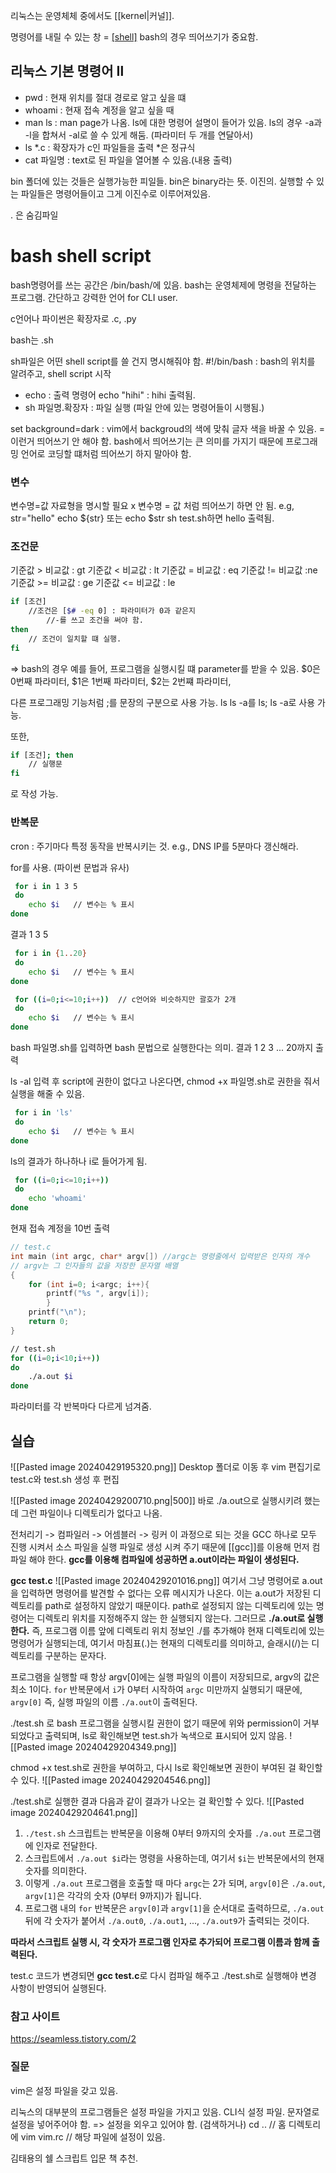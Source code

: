 리눅스는 운영체체 중에서도 [[kernel|커널]].

명령어를 내릴 수 있는 창 = [[shell]](bash)
bash의 경우 띄어쓰기가 중요함. 

## 리눅스 기본 명령어 Ⅱ
- pwd : 현재 위치를 절대 경로로 알고 싶을 떄
- whoami : 현재 접속 계정을 알고 싶을 때
- man ls : man page가 나옴. ls에 대한 명령어 설명이 들어가 있음.
	ls의 경우 -a과 -l을 합쳐서 -al로 쓸 수 있게 해둠. (파라미터 두 개를 연달아서)
- ls \*.c : 확장자가 c인 파일들을 출력
	\*은 정규식
- cat 파일명 : text로 된 파일을 열어볼 수 있음.(내용 출력)

bin 폴더에 있는 것들은 실행가능한 피일들. 
	bin은 binary라는 뜻. 이진의. 실행할 수 있는 파일들은 명령어들이고 그게 이진수로 이루어져있음.

. 은 숨김파일


# bash shell script
bash명령어를 쓰는 공간은 /bin/bash/에 있음. 
bash는 운영체제에 명령을 전달하는 프로그램.
간단하고 강력한 언어 for CLI user.

c언어나 파이썬은 확장자로 .c, .py

bash는 .sh

sh파일은 어떤 shell script를 쓸 건지 명시해줘야 함. 
\#!/bin/bash : bash의 위치를 알려주고, shell script 시작
- echo : 출력 명령어
	echo "hihi" : hihi 출력됨.
- sh 파일명.확장자 : 파일 실행 (파일 안에 있는 명령어들이 시행됨.)


set background=dark : vim에서 backgroud의 색에 맞춰 글자 색을 바꿀 수 있음. 
	= 이런거 띄어쓰기 안 해야 함. bash에서 띄어쓰기는 큰 의미를 가지기 때문에 프로그래밍 언어로 코딩할 떄처럼 띄어쓰기 하지 말아야 함.


### 변수
변수명=값
	자료형을 명시할 필요 x
	변수명 = 값 처럼 띄어쓰기 하면 안 됨.
	e.g, str="hello"
	echo ${str} 또는 echo $str
		sh test.sh하면 hello 출력됨.

### 조건문
기준값 > 비교값 : gt
기준값 < 비교값 : lt
기준값 = 비교값 : eq
기준값 != 비교값 :ne
기준값 >= 비교값 : ge
기준값 <= 비교값 : le

``` bash
if [조건]
	//조건은 [$# -eq 0] : 파라미터가 0과 같은지
		//-를 쓰고 조건을 써야 함.
then
	// 조건이 일치할 떄 실행.
fi
```

=> bash의 경우 예를 들어, 프로그램을 실행시킬 떄 parameter를 받을 수 있음. $0은 0번째 파라미터, $1은 1번째 파라미터, $2는 2번쨰 파라미터, 

다른 프로그래밍 기능처럼 ;를 문장의 구분으로 사용 가능. 
ls
ls -a를 
ls; ls -a로 사용 가능.

또한, 
``` bash
if [조건]; then
	// 실행문
fi
```
로 작성 가능.

### 반복문
cron : 주기마다 특정 동작을 반복시키는 것.
	 e.g., DNS IP를 5분마다 갱신해라. 

 for를 사용. (파이썬 문법과 유사)
``` bash
 for i in 1 3 5
 do
	echo $i   // 변수는 % 표시
done
```
결과 
1
3
5


``` bash
 for i in {1..20}
 do
	echo $i   // 변수는 % 표시
done
```

``` bash
 for ((i=0;i<=10;i++))  // c언어와 비슷하지만 괄호가 2개
 do
	echo $i   // 변수는 % 표시
done
```
bash 파일명.sh를 입력하면 bash 문법으로 실행한다는 의미.
결과
1
2
3
...
20까지 출력 


ls -al 입력 후 
script에 권한이 없다고 나온다면, chmod +x 파일명.sh로 권한을 줘서 실행을 해줄 수 있음.


``` bash
 for i in 'ls'
 do
	echo $i   // 변수는 % 표시
done
```
ls의 결과가 하나하나 i로 들어가게 됨.


``` bash
 for ((i=0;i<=10;i++))  
 do
	echo 'whoami'   
done
```
현재 접속 계정을 10번 출력 


``` c
// test.c
int main (int argc, char* argv[]) //argc는 명령줄에서 입력받은 인자의 개수
// argv는 그 인자들의 값을 저장한 문자열 배열
{
	for (int i=0; i<argc; i++){
		printf("%s ", argv[i]);
		}
	printf("\n");
	return 0;
}
```

``` bash
// test.sh
for ((i=0;i<10;i++))
do
	./a.out $i
done
```
파라미터를 각 반복마다 다르게 넘겨줌.


## 실습
![[Pasted image 20240429195320.png]]
Desktop 폴더로 이동 후 vim 편집기로 test.c와 test.sh 생성 후 편집

![[Pasted image 20240429200710.png|500]]
바로 ./a.out으로 실행시키려 했는데 그런 파일이나 디렉토리가 없다고 나옴.

전처리기 -> 컴파일러 -> 어셈블러 -> 링커
이 과정으로 되는 것을 GCC 하나로 모두 진행 시켜서 소스 파일을 실행 파일로 생성 시켜 주기 때문에 [[gcc]]를 이용해 먼저 컴파일 해야 한다.
**gcc를 이용해 컴파일에 성공하면 a.out이라는 파일이 생성된다.**

**gcc test.c**
![[Pasted image 20240429201016.png]]
여기서 그냥 명령어로 a.out을 입력하면 명령어를 발견할 수 없다는 오류 메시지가 나온다. 이는 a.out가 저장된 디렉토리를 path로 설정하지 않았기 때문이다. path로 설정되지 않는 디렉토리에 있는 명령어는 디렉토리 위치를 지정해주지 않는 한 실행되지 않는다.
그러므로 **./a.out로 실행한다.**
즉, 프로그램 이름 앞에 디렉토리 위치 정보인 ./를 추가해야 현재 디렉토리에 있는 명령어가 실행되는데, 여기서 마침표(.)는 현재의 디렉토리를 의미하고, 슬래시(/)는 디렉토리를 구분하는 문자다.

프로그램을 실행할 때 항상 argv[0]에는 실행 파일의 이름이 저장되므로, argv의 값은 최소 1이다.
 `for` 반복문에서 `i`가 0부터 시작하여 `argc` 미만까지 실행되기 때문에, `argv[0]` 즉, 실행 파일의 이름 `./a.out`이 출력된다.

./test.sh 로 bash 프로그램을 실행시킬 권한이 없기 때문에 위와 permission이 거부되었다고 출력되며, ls로 확인해보면 test.sh가 녹색으로 표시되어 있지 않음.
![[Pasted image 20240429204349.png]]

chmod +x test.sh로 권한을 부여하고, 다시 ls로 확인해보면 권한이 부여된 걸 확인할 수 있다.
![[Pasted image 20240429204546.png]]

./test.sh로 실행한 결과 다음과 같이 결과가 나오는 걸 확인할 수 있다.
![[Pasted image 20240429204641.png]]
1. `./test.sh` 스크립트는 반복문을 이용해 0부터 9까지의 숫자를 `./a.out` 프로그램에 인자로 전달한다.
2. 스크립트에서 `./a.out $i`라는 명령을 사용하는데, 여기서 `$i`는 반복문에서의 현재 숫자를 의미한다.
3. 이렇게 `./a.out` 프로그램을 호출할 때 마다 `argc`는 2가 되며, `argv[0]`은 `./a.out`, `argv[1]`은 각각의 숫자 (0부터 9까지)가 됩니다.
4. 프로그램 내의 `for` 반복문은 `argv[0]`과 `argv[1]`을 순서대로 출력하므로, `./a.out` 뒤에 각 숫자가 붙어서 `./a.out0`, `./a.out1`, ..., `./a.out9`가 출력되는 것이다.

**따라서 스크립트 실행 시, 각 숫자가 프로그램 인자로 추가되어 프로그램 이름과 함께 출력된다.**

test.c 코드가 변경되면 **gcc test.c**로 다시 컴파일 해주고 ./test.sh로 실행해야 변경 사항이 반영되어 실행된다.
<br>

### 참고 사이트
https://seamless.tistory.com/2


### 질문
vim은 설정 파일을 갖고 있음. 

리눅스의 대부분의 프로그램들은 설정 파일을 가지고 있음. 
CLI식 설정 파일.
문자열로 설정을 넣어주어야 함. => 설정을 외우고 있어야 함. (검색하거나)
cd .. // 홈 디렉토리에
vim vim.rc  // 해당 파일에 설정이 있음.

김태용의 쉘 스크립트 입문 책 추천.
